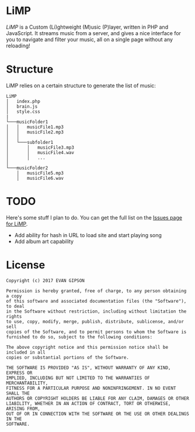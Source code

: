 # LiMP
*LiMP* is a Custom (Li)ghtweight (M)usic (P)layer, written in PHP and JavaScript. It streams music from a server, and gives a nice interface for you to navigate and filter your music, all on a single page without any reloading!

# Structure
LiMP relies on a certain structure to generate the list of music:
```
LiMP
│   index.php
│   brain.js
│   style.css
|
└───musicFolder1
│   │   musicFile1.mp3
│   │   musicFile2.mp3
│   │
│   └───subfolder1
│       │   musicFile3.mp3
│       │   musicFile4.wav
│       │   ...
│   
└───musicFolder2
    │   musicFile5.mp3
    │   musicFile6.wav
```

# TODO
Here's some stuff I plan to do. You can get the full list on the [Issues page for LiMP](https://github.com/evangipson/limp/issues).
- Add ability for hash in URL to load site and start playing song
- Add album art capability

# License
```
Copyright (c) 2017 EVAN GIPSON

Permission is hereby granted, free of charge, to any person obtaining a copy
of this software and associated documentation files (the "Software"), to deal
in the Software without restriction, including without limitation the rights
to use, copy, modify, merge, publish, distribute, sublicense, and/or sell
copies of the Software, and to permit persons to whom the Software is
furnished to do so, subject to the following conditions:

The above copyright notice and this permission notice shall be included in all
copies or substantial portions of the Software.

THE SOFTWARE IS PROVIDED "AS IS", WITHOUT WARRANTY OF ANY KIND, EXPRESS OR
IMPLIED, INCLUDING BUT NOT LIMITED TO THE WARRANTIES OF MERCHANTABILITY,
FITNESS FOR A PARTICULAR PURPOSE AND NONINFRINGEMENT. IN NO EVENT SHALL THE
AUTHORS OR COPYRIGHT HOLDERS BE LIABLE FOR ANY CLAIM, DAMAGES OR OTHER
LIABILITY, WHETHER IN AN ACTION OF CONTRACT, TORT OR OTHERWISE, ARISING FROM,
OUT OF OR IN CONNECTION WITH THE SOFTWARE OR THE USE OR OTHER DEALINGS IN THE
SOFTWARE.
```
